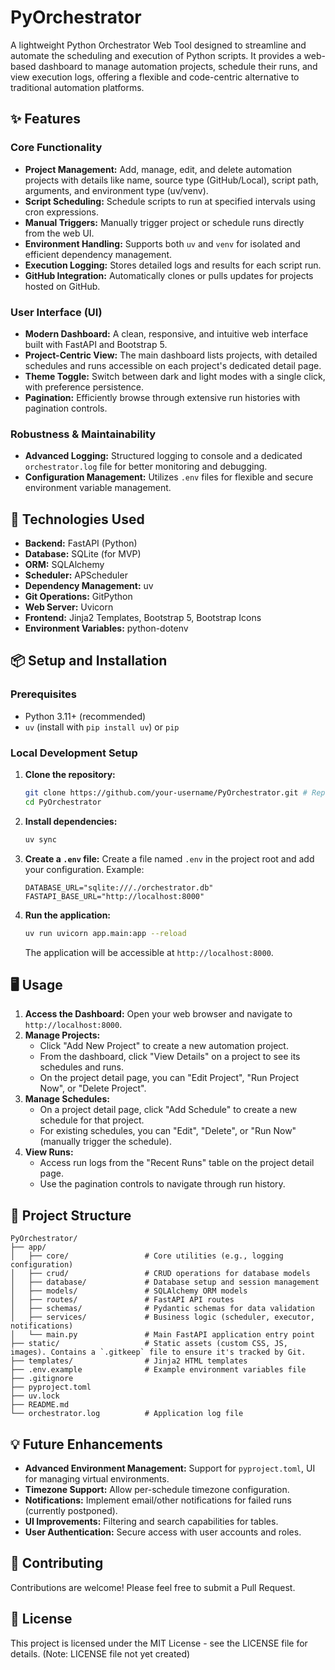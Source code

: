 # PyOrchestrator

A lightweight Python Orchestrator Web Tool designed to streamline and automate the scheduling and execution of Python scripts. It provides a web-based dashboard to manage automation projects, schedule their runs, and view execution logs, offering a flexible and code-centric alternative to traditional automation platforms.

## ✨ Features

### Core Functionality

- **Project Management:** Add, manage, edit, and delete automation projects with details like name, source type (GitHub/Local), script path, arguments, and environment type (uv/venv).
- **Script Scheduling:** Schedule scripts to run at specified intervals using cron expressions.
- **Manual Triggers:** Manually trigger project or schedule runs directly from the web UI.
- **Environment Handling:** Supports both `uv` and `venv` for isolated and efficient dependency management.
- **Execution Logging:** Stores detailed logs and results for each script run.
- **GitHub Integration:** Automatically clones or pulls updates for projects hosted on GitHub.

### User Interface (UI)

- **Modern Dashboard:** A clean, responsive, and intuitive web interface built with FastAPI and Bootstrap 5.
- **Project-Centric View:** The main dashboard lists projects, with detailed schedules and runs accessible on each project's dedicated detail page.
- **Theme Toggle:** Switch between dark and light modes with a single click, with preference persistence.
- **Pagination:** Efficiently browse through extensive run histories with pagination controls.

### Robustness & Maintainability

- **Advanced Logging:** Structured logging to console and a dedicated `orchestrator.log` file for better monitoring and debugging.
- **Configuration Management:** Utilizes `.env` files for flexible and secure environment variable management.

## 🚀 Technologies Used

- **Backend:** FastAPI (Python)
- **Database:** SQLite (for MVP)
- **ORM:** SQLAlchemy
- **Scheduler:** APScheduler
- **Dependency Management:** uv
- **Git Operations:** GitPython
- **Web Server:** Uvicorn
- **Frontend:** Jinja2 Templates, Bootstrap 5, Bootstrap Icons
- **Environment Variables:** python-dotenv

## 📦 Setup and Installation

### Prerequisites

- Python 3.11+ (recommended)
- `uv` (install with `pip install uv`) or `pip`

### Local Development Setup

1.  **Clone the repository:**

    ```bash
    git clone https://github.com/your-username/PyOrchestrator.git # Replace with actual repo URL
    cd PyOrchestrator
    ```

2.  **Install dependencies:**

    ```bash
    uv sync
    ```

3.  **Create a `.env` file:**
    Create a file named `.env` in the project root and add your configuration. Example:

    ```env
    DATABASE_URL="sqlite:///./orchestrator.db"
    FASTAPI_BASE_URL="http://localhost:8000"
    ```

4.  **Run the application:**
    ```bash
    uv run uvicorn app.main:app --reload
    ```
    The application will be accessible at `http://localhost:8000`.

## 🖥️ Usage

1.  **Access the Dashboard:** Open your web browser and navigate to `http://localhost:8000`.
2.  **Manage Projects:**
    - Click "Add New Project" to create a new automation project.
    - From the dashboard, click "View Details" on a project to see its schedules and runs.
    - On the project detail page, you can "Edit Project", "Run Project Now", or "Delete Project".
3.  **Manage Schedules:**
    - On a project detail page, click "Add Schedule" to create a new schedule for that project.
    - For existing schedules, you can "Edit", "Delete", or "Run Now" (manually trigger the schedule).
4.  **View Runs:**
    - Access run logs from the "Recent Runs" table on the project detail page.
    - Use the pagination controls to navigate through run history.

## 📂 Project Structure

```
PyOrchestrator/
├── app/
│   ├── core/                 # Core utilities (e.g., logging configuration)
│   ├── crud/                 # CRUD operations for database models
│   ├── database/             # Database setup and session management
│   ├── models/               # SQLAlchemy ORM models
│   ├── routes/               # FastAPI API routes
│   ├── schemas/              # Pydantic schemas for data validation
│   ├── services/             # Business logic (scheduler, executor, notifications)
│   └── main.py               # Main FastAPI application entry point
├── static/                   # Static assets (custom CSS, JS, images). Contains a `.gitkeep` file to ensure it's tracked by Git.
├── templates/                # Jinja2 HTML templates
├── .env.example              # Example environment variables file
├── .gitignore
├── pyproject.toml
├── uv.lock
├── README.md
└── orchestrator.log          # Application log file
```

## 💡 Future Enhancements

- **Advanced Environment Management:** Support for `pyproject.toml`, UI for managing virtual environments.
- **Timezone Support:** Allow per-schedule timezone configuration.
- **Notifications:** Implement email/other notifications for failed runs (currently postponed).
- **UI Improvements:** Filtering and search capabilities for tables.
- **User Authentication:** Secure access with user accounts and roles.

## 🤝 Contributing

Contributions are welcome! Please feel free to submit a Pull Request.

## 📄 License

This project is licensed under the MIT License - see the LICENSE file for details. (Note: LICENSE file not yet created)
